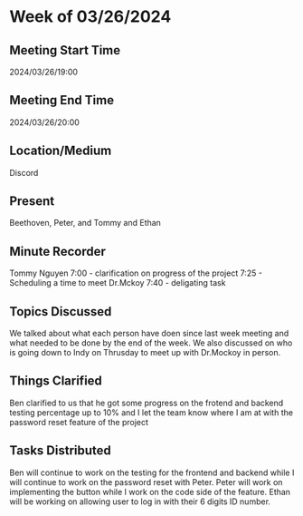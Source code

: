 # Week of 03/26/2024
## Meeting Start Time
2024/03/26/19:00
## Meeting End Time
2024/03/26/20:00
## Location/Medium
Discord
## Present
Beethoven, Peter, and Tommy and Ethan
## Minute Recorder
Tommy Nguyen
7:00 - clarification on progress of the project
7:25 - Scheduling a time to meet Dr.Mckoy
7:40 - deligating task 
## Topics Discussed
We talked about what each person have doen since last week meeting and what needed to be done by the end of the week. We also discussed on who is going down to Indy on Thrusday to meet up with Dr.Mockoy in person.
## Things Clarified
Ben clarified to us that he got some progress on the frotend and backend testing percentage up to 10% and I let the team know where I am at with the password reset feature of the project
## Tasks Distributed
Ben will continue to work on the testing for the frontend and backend while I will continue to work on the password reset with Peter. Peter will work on implementing the button while I work on the code side of the feature. Ethan will be working on allowing user to log in with their 6 digits ID number.
